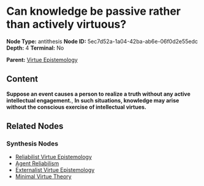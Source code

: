 # Can knowledge be passive rather than actively virtuous?

**Node Type:** antithesis
**Node ID:** 5ec7d52a-1a04-42ba-ab6e-06f0d2e55edc
**Depth:** 4
**Terminal:** No

**Parent:** [Virtue Epistemology](virtue-epistemology-synthesis-7b020d69-e86c-4087-b733-fe2b6f427ba6.md)

## Content

**Suppose an event causes a person to realize a truth without any active intellectual engagement.**, **In such situations, knowledge may arise without the conscious exercise of intellectual virtues.**

## Related Nodes

### Synthesis Nodes

- [Reliabilist Virtue Epistemology](reliabilist-virtue-epistemology-synthesis-b9086634-c10c-4c45-a3d9-db57b11d1b9c.md)
- [Agent Reliabilism](agent-reliabilism-synthesis-524c6776-6c49-4cbe-b752-98b8a2355a4c.md)
- [Externalist Virtue Epistemology](externalist-virtue-epistemology-synthesis-84c6176c-85f3-427f-a408-f273330fe708.md)
- [Minimal Virtue Theory](minimal-virtue-theory-synthesis-7bb96119-26f6-4dd4-875c-0f2b7e622328.md)
